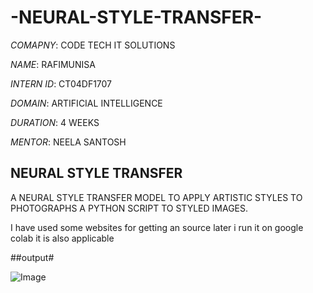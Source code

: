 # -NEURAL-STYLE-TRANSFER-

*COMAPNY*: CODE TECH IT SOLUTIONS

*NAME*: RAFIMUNISA

*INTERN ID*: CT04DF1707

*DOMAIN*: ARTIFICIAL INTELLIGENCE

*DURATION*: 4 WEEKS

*MENTOR*: NEELA SANTOSH

## NEURAL STYLE TRANSFER
A NEURAL STYLE TRANSFER MODEL TO APPLY ARTISTIC STYLES TO PHOTOGRAPHS
 A PYTHON SCRIPT TO STYLED IMAGES.

I have used some websites for getting an source later i run it on google colab it is also applicable 

##output#

![Image](https://github.com/user-attachments/assets/3af8ab89-6154-4a45-92a1-b91cfc6deab7)
 
